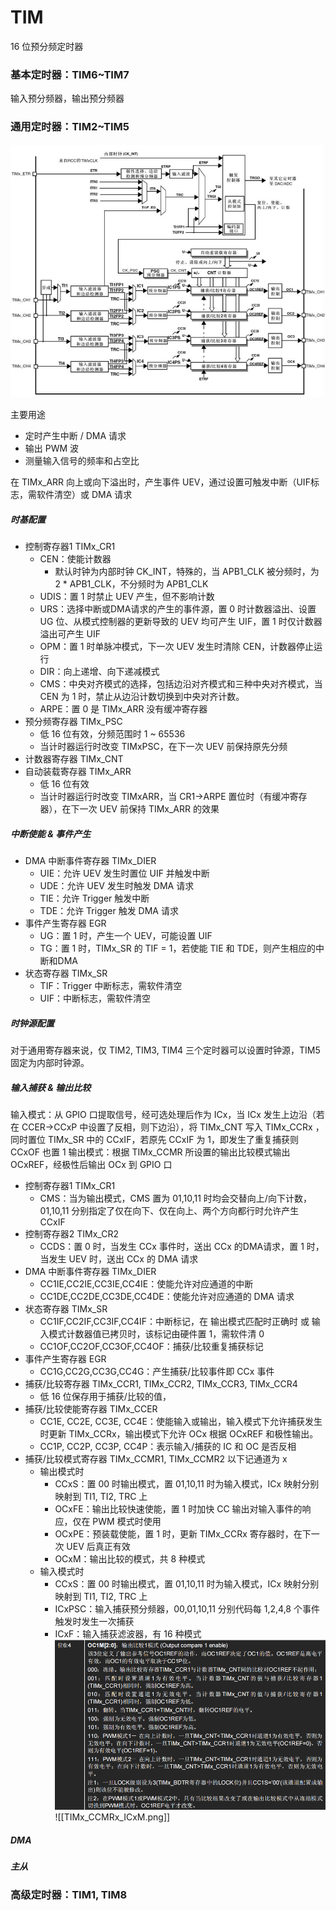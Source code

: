 # TIM

16 位预分频定时器
### 基本定时器：TIM6~TIM7

输入预分频器，输出预分频器

### 通用定时器：TIM2~TIM5

![](通用寄存器框架图.png)

主要用途
- 定时产生中断 / DMA 请求
- 输出 PWM 波
- 测量输入信号的频率和占空比

在 TIMx_ARR 向上或向下溢出时，产生事件 UEV，通过设置可触发中断（UIF标志，需软件清空）或 DMA 请求

##### 时基配置
- 控制寄存器1 TIMx_CR1
	- CEN：使能计数器
		- 默认时钟为内部时钟 CK_INT，特殊的，当 APB1_CLK 被分频时，为 2 * APB1_CLK，不分频时为 APB1_CLK
	- UDIS：置 1 时禁止 UEV 产生，但不影响计数
	- URS：选择中断或DMA请求的产生的事件源，置 0 时计数器溢出、设置 UG 位、从模式控制器的更新导致的 UEV 均可产生 UIF，置 1 时仅计数器溢出可产生 UIF
	- OPM：置 1 时单脉冲模式，下一次 UEV 发生时清除 CEN，计数器停止运行
	- DIR：向上递增、向下递减模式
	- CMS：中央对齐模式的选择，包括边沿对齐模式和三种中央对齐模式，当 CEN 为 1 时，禁止从边沿计数切换到中央对齐计数。
	- ARPE：置 0 是 TIMx_ARR 没有缓冲寄存器
- 预分频寄存器 TIMx_PSC
	- 低 16 位有效，分频范围时 1 ~ 65536
	- 当计时器运行时改变 TIMxPSC，在下一次 UEV 前保持原先分频
- 计数器寄存器 TIMx_CNT
- 自动装载寄存器 TIMx_ARR
	- 低 16 位有效
	- 当计时器运行时改变 TIMxARR，当 CR1->ARPE 置位时（有缓冲寄存器），在下一次 UEV 前保持 TIMx_ARR 的效果
##### 中断使能 & 事件产生
- DMA 中断事件寄存器 TIMx_DIER
	- UIE：允许 UEV 发生时置位 UIF 并触发中断
	- UDE：允许 UEV 发生时触发 DMA 请求
	- TIE：允许 Trigger 触发中断
	- TDE：允许 Trigger 触发 DMA 请求
- 事件产生寄存器 EGR
	- UG：置 1 时，产生一个 UEV，可能设置 UIF
	- TG：置 1 时，TIMx_SR 的 TIF = 1，若使能 TIE 和 TDE，则产生相应的中断和DMA
- 状态寄存器 TIMx_SR
	- TIF：Trigger 中断标志，需软件清空
	- UIF：中断标志，需软件清空

##### 时钟源配置

对于通用寄存器来说，仅 TIM2, TIM3, TIM4 三个定时器可以设置时钟源，TIM5 固定为内部时钟源。

##### 输入捕获 & 输出比较

输入模式：从 GPIO 口提取信号，经可选处理后作为 ICx，当 ICx 发生上边沿（若在 CCER->CCxP 中设置了反相，则下边沿），将 TIMx_CNT 写入 TIMx_CCRx ，同时置位 TIMx_SR 中的 CCxIF，若原先 CCxIF 为 1，即发生了重复捕获则 CCxOF 也置 1
输出模式：根据 TIMx_CCMR 所设置的输出比较模式输出 OCxREF，经极性后输出 OCx 到 GPIO 口

- 控制寄存器1 TIMx_CR1
	- CMS：当为输出模式，CMS 置为 01,10,11 时均会交替向上/向下计数，01,10,11 分别指定了仅在向下、仅在向上、两个方向都行时允许产生 CCxIF
- 控制寄存器2 TIMx_CR2
	- CCDS：置 0 时，当发生 CCx 事件时，送出 CCx 的DMA请求，置 1 时，当发生 UEV 时，送出 CCx 的 DMA 请求
- DMA 中断事件寄存器 TIMx_DIER
	- CC1IE,CC2IE,CC3IE,CC4IE：使能允许对应通道的中断
	- CC1DE,CC2DE,CC3DE,CC4DE：使能允许对应通道的 DMA 请求
- 状态寄存器 TIMx_SR
	-  CC1IF,CC2IF,CC3IF,CC4IF：中断标记，在 输出模式匹配时正确时 或 输入模式计数器值已拷贝时，该标记由硬件置 1，需软件清 0
	- CC1OF,CC2OF,CC3OF,CC4OF：捕获/比较重复捕获标记
- 事件产生寄存器 EGR
	- CC1G,CC2G,CC3G,CC4G：产生捕获/比较事件即 CCx 事件
- 捕获/比较寄存器 TIMx_CCR1, TIMx_CCR2, TIMx_CCR3, TIMx_CCR4
	- 低 16 位保存用于捕获/比较的值，
- 捕获/比较使能寄存器 TIMx_CCER
	- CC1E, CC2E, CC3E, CC4E：使能输入或输出，输入模式下允许捕获发生时更新 TIMx_CCRx，输出模式下允许 OCx 根据 OCxREF 和极性输出。
	- CC1P, CC2P, CC3P, CC4P：表示输入/捕获的 IC 和 OC 是否反相
- 捕获/比较模式寄存器 TIMx_CCMR1, TIMx_CCMR2 以下记通道为 x
	- 输出模式时
		- CCxS：置 00 时输出模式，置 01,10,11 时为输入模式，ICx 映射分别映射到 TI1, TI2, TRC 上
		- OCxFE：输出比较快速使能，置 1 时加快 CC 输出对输入事件的响应，仅在 PWM 模式时使用
		- OCxPE：预装载使能，置 1 时，更新 TIMx_CCRx 寄存器时，在下一次 UEV 后真正有效
		- OCxM：输出比较的模式，共 8 种模式
	- 输入模式时
		- CCxS：置 00 时输出模式，置 01,10,11 时为输入模式，ICx 映射分别映射到 TI1, TI2, TRC 上
		- ICxPSC：输入捕获预分频器，00,01,10,11 分别代码每 1,2,4,8 个事件触发时发生一次捕获
		- ICxF：输入捕获滤波器，有 16 种模式 
![](TIMx_CCMRx_OCxM.png)
![[TIMx_CCMRx_ICxM.png]]
##### DMA
##### 主从




### 高级定时器：TIM1, TIM8